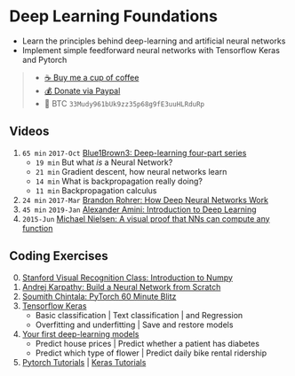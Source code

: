 # Deep Learning Foundations
- Learn the principles behind deep-learning and artificial neural networks
- Implement simple feedforward neural networks with Tensorflow Keras and Pytorch

> - [☕️ Buy me a cup of coffee](https://ko-fi.com/minimithi)
> - [💰 Donate via Paypal](https://paypal.me/minimithi)
> - 💙 BTC `33Mudy961bUk9zz35p68g9fE3uuHLRduRp`

## Videos

1. `65 min` `2017-Oct` [Blue1Brown3: Deep-learning four-part series][v1]
    - `19 min` But what *is* a Neural Network?
    - `21 min` Gradient descent, how neural networks learn
    - `14 min` What is backpropagation really doing?
    - `11 min` Backpropagation calculus
2. `24 min` `2017-Mar` [Brandon Rohrer: How Deep Neural Networks Work][v2]
3. `45 min` `2019-Jan` [Alexander Amini: Introduction to Deep Learning][v3]
3. `2015-Jun` [Michael Nielsen: A visual proof that NNs can compute any function][r1]

## Coding Exercises

0. [Stanford Visual Recognition Class: Introduction to Numpy][c0]
1. [Andrej Karpathy: Build a Neural Network from Scratch][c1]
2. [Soumith Chintala: PyTorch 60 Minute Blitz][c2]
3. [Tensorflow Keras][c4]
    - Basic classification | Text classification | and Regression
    - Overfitting and underfitting | Save and restore models
4. [Your first deep-learning models][c3]
    - Predict house prices | Predict whether a patient has diabetes
    - Predict which type of flower | Predict daily bike rental ridership
5. [Pytorch Tutorials][c11] | [Keras Tutorials][c12]

[c11]: https://github.com/yunjey/pytorch-tutorial/
[c12]: https://github.com/fchollet/deep-learning-with-python-notebooks

[r1]: http://neuralnetworksanddeeplearning.com/chap4.html

[v1]: https://3blue1brown.com/neural-networks
[v2]: https://brohrer.github.io/how_neural_networks_work.html
[v3]: https://www.youtube.com/watch?v=5v1JnYv_yWs

[c0]: http://cs231n.github.io/python-numpy-tutorial/
[c1]: http://cs231n.github.io/neural-networks-case-study/
[c2]: https://pytorch.org/tutorials/beginner/deep_learning_60min_blitz.html
[c3]: https://github.com/mithi/deep-blueberry-code/tree/master/ch01-foundations
[c4]: https://www.tensorflow.org/tutorials/keras
